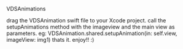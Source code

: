 VDSAnimations

drag the VDSAnimation swift file to your Xcode project.
call the setupAnimations method with the imageview and the main view as parameters. eg: VDSAnimation.shared.setupAnimation(in: self.view, imageView: img1)
thats it. enjoy!! :)
